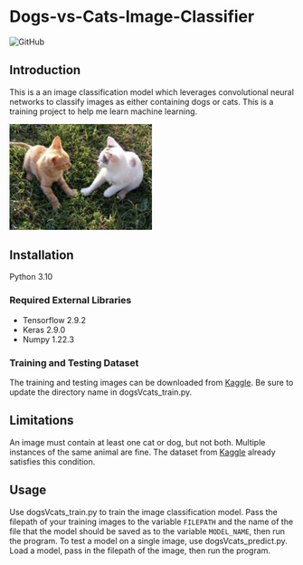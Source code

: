 # Dogs-vs-Cats-Image-Classifier

![GitHub](https://img.shields.io/github/license/richardgan36/Dogs-vs-Cats-Image-Classifier)

## Introduction

This is a an image classification model which leverages convolutional neural networks to classify images as either containing dogs or cats.
This is a training project to help me learn machine learning.


<img src="https://github.com/richardgan36/Dogs-vs-Cats-Image-Classifier/blob/main/screenshots/two_cats.jpg" width=50% height=50%>


## Installation

Python 3.10

### Required External Libraries

* Tensorflow 2.9.2
* Keras 2.9.0
* Numpy 1.22.3

### Training and Testing Dataset

The training and testing images can be downloaded from [Kaggle](https://www.kaggle.com/competitions/dogs-vs-cats/data).
Be sure to update the directory name in dogsVcats_train.py.


## Limitations

An image must contain at least one cat or dog, but not both. Multiple instances of the same animal are fine. The dataset from [Kaggle](https://www.kaggle.com/competitions/dogs-vs-cats/data) already satisfies this condition.

## Usage

Use dogsVcats_train.py to train the image classification model. Pass the filepath of your training images to the variable `FILEPATH` and the name of the file that the model should be saved as to the variable `MODEL_NAME`, then run the program.
To test a model on a single image, use dogsVcats_predict.py. Load a model, pass in the filepath of the image, then run the program.


